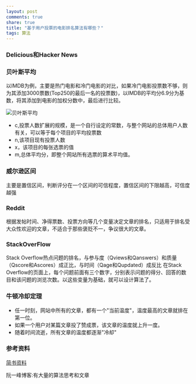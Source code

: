 ```yaml
---
layout: post
comments: true
share: true
title: "基于用户投票的电影排名算法有哪些？"
tags: 算法
---
```

### Delicious和Hacker News

### 贝叶斯平均
以IMDB为例，主要是热门电影和冷门电影的对比，如果冷门电影投票数不够，则为其添加3000票数(Top250的最后一名的投票数)，以IMDB的平均分6.9分为基数，将其添加到电影的加权分数中，最后进行比较。

![贝叶斯平均](http://chart.googleapis.com/chart?cht=tx&chl=%5Cbar%7Bx%7D%3D%5Cfrac%7BC%5Ctimes%20m%2B%5CSigma%20%5E%7Bn%7D_%7Bi%3D1%7Dx_%7Bi%7D%7D%7Bn%2BC%7D&chs=80)

- c,投票人数扩展的规模，是一个自行设定的常数，与整个网站的总体用户人数有关，可以等于每个项目的平均投票数
- n,该项目现有投票人数
- x，该项目的每张选票的值
- m,总体平均分，即整个网站所有选票的算术平均值。

### 威尔逊区间
主要是置信区间，判断评分在一个区间的可信程度，置信区间的下限越高，可信度越强

### Reddit
根据发帖时间、净得票数、投票方向等几个变量决定文章的排名，只适用于排名受大众性欢迎的文章，不适合于那些褒贬不一，争议很大的文章。

### StackOverFlow

Stack Overflow热点问题的排名，与参与度（Qviews和Qanswers）和质量（Qscore和Ascores）成正比，与时间（Qage和Qupdated）成反比
在Stack Overflow的页面上，每个问题前面有三个数字，分别表示问题的得分、回答的数目和该问题的浏览次数。以这些变量为基础，就可以设计算法了。
### 牛顿冷却定理
- 任一时刻，网站中所有的文章，都有一个"当前温度"，温度最高的文章就排在第一位。
- 如果一个用户对某篇文章投了赞成票，该文章的温度就上升一度。
- 随着时间流逝，所有文章的温度都逐渐"冷却"


### 参考资料
[简书资料](http://www.jianshu.com/p/77ac83db802d)

阮一峰博客:有大量的算法思考和文章